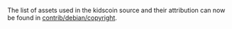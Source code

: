 The list of assets used in the kidscoin source and their attribution can now be found in [contrib/debian/copyright](../contrib/debian/copyright).

